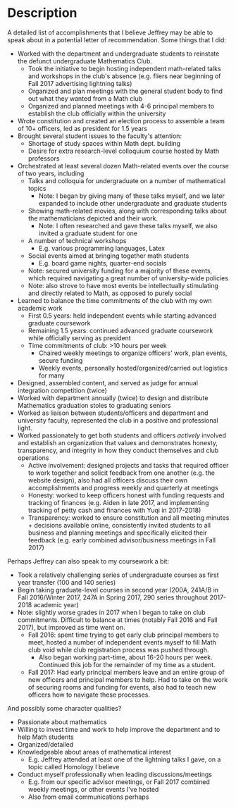 # Description

A detailed list of accomplishments that I believe Jeffrey may be able to speak about in a potential letter of recommendation. Some things that I did:



- Worked with the department and undergraduate students to reinstate the defunct undergraduate Mathematics Club.
  - Took the initiative to begin hosting independent math-related talks and workshops in the club's absence (e.g. fliers near beginning of Fall 2017 advertising lightning talks)
  - Organized and plan meetings with the general student body to find out what they wanted from a Math club
  - Organized and planned meetings with 4-6 principal members to establish the club officially within the university
- Wrote constitution and created an election process to assemble a team of 10+ officers, led as president for 1.5 years
- Brought several student issues to the faculty's attention:
  - Shortage of study spaces within Math dept. building 
  - Desire for extra research-level colloquium course hosted by Math professors
- Orchestrated at least several dozen Math-related events over the course of two years, including
  - Talks and colloquia for undergraduate on a number of mathematical topics
    - Note: I began by giving many of these talks myself, and we later expanded to include other undergraduate and graduate students
  - Showing math-related movies, along with corresponding talks about the mathematicians depicted and their work.
    - Note: I often researched and gave these talks myself, we also invited a graduate student for one
  - A number of technical workshops
    - E.g. various programming languages, Latex
  - Social events aimed at bringing together math students
    - E.g. board game nights, quarter-end socials
  - Note: secured university funding for a majority of these events, which required navigating a great number of university-wide policies
  - Note: also strove to have most events be intellectually stimulating and directly related to Math, as opposed to purely social
- Learned to balance the time commitments of the club with my own academic work 
  - First 0.5 years: held independent events while starting advanced graduate coursework
  - Remaining 1.5 years: continued advanced graduate coursework while officially serving as president
  - Time commitments of club: >10 hours per week
    - Chaired weekly meetings to organize officers' work, plan events, secure funding
    - Weekly events, personally hosted/organized/carried out logistics for many
- Designed, assembled content, and served as judge for annual integration competition (twice)
- Worked with department annually (twice) to design and distribute Mathematics graduation stoles to graduating seniors
- Worked as liaison between students/officers and department and university faculty, represented the club in a positive and professional light.
- Worked passionately to get both students and officers *actively* involved and establish an organization that values and demonstrates honesty, transparency, and integrity in how they conduct themselves and  club operations
  - Active involvement: designed projects and tasks that required officer to work together and solicit feedback from one another  (e.g. the website design), also had all officers discuss their own accomplishments and progress weekly and quarterly at meetings
  - Honesty: worked to keep officers honest with funding requests and tracking of finances (e.g. Aiden in late 2017, and implementing tracking of petty cash and finances with Yuqi in 2017-2018)
  - Transparency: worked to ensure constitution and all meeting minutes + decisions available online, consistently invited students to all business and planning meetings and specifically elicited their feedback (e.g. early combined advisor/business meetings in Fall 2017)



Perhaps Jeffrey can also speak to my coursework a bit:

- Took a relatively challenging series of undergraduate courses as first year transfer (100 and 140 series)
- Begin taking graduate-level courses in second year (200A, 241A/B in Fall 2016/Winter 2017, 247A in Spring 2017, 290 series throughout 2017-2018 academic year)
- Note: slightly worse grades in 2017 when I began to take on club commitments. Difficult to balance at times (notably Fall 2016 and Fall 2017), but improved as time went on.
  - Fall 2016: spent time trying to get early club principal members to meet, hosted a number of independent events myself to fill Math club void while club registration process was pushed through. 
    - Also began working part-time, about 16-20 hours per week. Continued this job for the remainder of my time as a student.
  - Fall 2017: Had early principal members leave and an entire group of new officers and principal members to help. Had to take on the work of securing rooms and funding for events, also had to teach new officers how to navigate these processes.

And possibly some character qualities?

- Passionate about mathematics
- Willing to invest time and work to help improve the department and to help Math students
- Organized/detailed
- Knowledgeable about areas of mathematical interest
  - E.g. Jeffrey attended at least one of the lightning talks I gave, on a topic called Homology I believe
- Conduct myself professionally when leading discussions/meetings
  - E.g. from our specific advisor meetings, or Fall 2017 combined weekly meetings, or other events I've hosted
  - Also from email communications perhaps